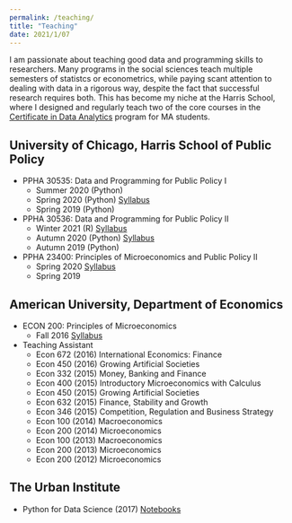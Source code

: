 ```yaml
---
permalink: /teaching/
title: "Teaching"
date: 2021/1/07
---
```


I am passionate about teaching good data and programming skills to researchers.  Many programs in the social sciences teach multiple semesters of statistcs or econometrics, while paying scant attention to dealing with data in a rigorous way, despite the fact that successful research requires both.  This has become my niche at the Harris School, where I designed and regularly teach two of the core courses in the [Certificate in Data Analytics](https://harris.uchicago.edu/academics/design-your-path/certificates/certificate-data-analytics) program for MA students.

## University of Chicago, Harris School of Public Policy
- PPHA 30535: Data and Programming for Public Policy I
    - Summer 2020 (Python)
    - Spring 2020 (Python) [Syllabus](https://github.com/levyjeff/Data-Skills-1-Syllabus/blob/master/data_skills_spring2020.pdf)
    - Spring 2019 (Python)
- PPHA 30536: Data and Programming for Public Policy II
    - Winter 2021 (R) [Syllabus](https://github.com/levyjeff/Data-Skills-2-R-Syllabus/blob/master/Data%20Skills%20for%20Public%20Policy%20-%20Winter%202021.pdf)
    - Autumn 2020 (Python) [Syllabus](https://github.com/levyjeff/Data-Skills-2-Syllabus/blob/master/Data%20Skills%20for%20Public%20Policy%20-%20Fall%202020.pdf)
    - Autumn 2019 (Python)
- PPHA 23400: Principles of Microeconomics and Public Policy II
    - Spring 2020 [Syllabus](https://github.com/levyjeff/Micro2-32400-Syllabus/blob/master/micro2_spring_2020.pdf)
    - Spring 2019

## American University, Department of Economics
- ECON 200: Principles of Microeconomics
    - Fall 2016 [Syllabus](/files/IntroMicroFall2016.pdf)
- Teaching Assistant
    - Econ 672 (2016) International Economics: Finance
    - Econ 450 (2016) Growing Artificial Societies
    - Econ 332 (2015) Money, Banking and Finance
    - Econ 400 (2015) Introductory Microeconomics with Calculus
    - Econ 450 (2015) Growing Artificial Societies
    - Econ 632 (2015) Finance, Stability and Growth
    - Econ 346 (2015) Competition, Regulation and Business Strategy
    - Econ 100 (2014) Macroeconomics
    - Econ 200 (2014) Microeconomics
    - Econ 100 (2013) Macroeconomics
    - Econ 200 (2013) Microeconomics
    - Econ 200 (2012) Microeconomics
    
## The Urban Institute
- Python for Data Science (2017) [Notebooks](https://github.com/UI-Research/Python-For-Data-Science)
